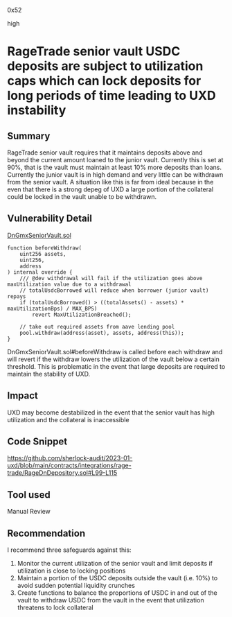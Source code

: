 0x52

high

# RageTrade senior vault USDC deposits are subject to utilization caps which can lock deposits for long periods of time leading to UXD instability

## Summary

RageTrade senior vault requires that it maintains deposits above and beyond the current amount loaned to the junior vault. Currently this is set at 90%, that is the vault must maintain at least 10% more deposits than loans. Currently the junior vault is in high demand and very little can be withdrawn from the senior vault. A situation like this is far from ideal because in the even that there is a strong depeg of UXD a large portion of the collateral could be locked in the vault unable to be withdrawn.

## Vulnerability Detail

[DnGmxSeniorVault.sol](https://arbiscan.io/address/0x66aca71a2e62022f9f23a50ab737ded372ad00cf#code#F31#L288)

    function beforeWithdraw(
        uint256 assets,
        uint256,
        address
    ) internal override {
        /// @dev withdrawal will fail if the utilization goes above maxUtilization value due to a withdrawal
        // totalUsdcBorrowed will reduce when borrower (junior vault) repays
        if (totalUsdcBorrowed() > ((totalAssets() - assets) * maxUtilizationBps) / MAX_BPS)
            revert MaxUtilizationBreached();

        // take out required assets from aave lending pool
        pool.withdraw(address(asset), assets, address(this));
    }

DnGmxSeniorVault.sol#beforeWithdraw is called before each withdraw and will revert if the withdraw lowers the utilization of the vault below a certain threshold. This is problematic in the event that large deposits are required to maintain the stability of UXD.

## Impact

UXD may become destabilized in the event that the senior vault has high utilization and the collateral is inaccessible

## Code Snippet

https://github.com/sherlock-audit/2023-01-uxd/blob/main/contracts/integrations/rage-trade/RageDnDepository.sol#L99-L115

## Tool used

Manual Review

## Recommendation

I recommend three safeguards against this:
1) Monitor the current utilization of the senior vault and limit deposits if utilization is close to locking positions
2) Maintain a portion of the USDC deposits outside the vault (i.e. 10%) to avoid sudden potential liquidity crunches
3) Create functions to balance the proportions of USDC in and out of the vault to withdraw USDC from the vault in the event that utilization threatens to lock collateral